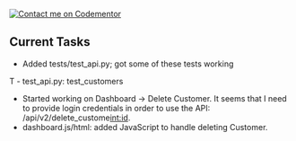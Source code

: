 [![Contact me on Codementor](https://www.codementor.io/m-badges/boonecabal/im-a-cm-b.svg)](https://www.codementor.io/@boonecabal?refer=badge)

## Current Tasks

* Added tests/test_api.py; got some of these tests working

T - test_api.py: test_customers

* Started working on Dashboard -> Delete Customer.  It seems that I need to provide login credentials in order to use the API: /api/v2/delete_custome<int:id>.
* dashboard.js/html: added JavaScript to handle deleting Customer.